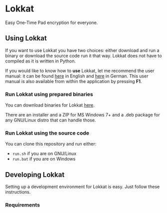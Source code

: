 # Lokkat
Easy One-Time Pad encryption for everyone.

## Using Lokkat
If you want to use Lokkat you have two choices: either download and run a binary or download the source code run it that way. Lokkat does not have to compiled as it is written in Python.

If you would like to know how to **use** Lokkat, let me recommend the user manual: it can be found [here](http://htmlpreview.github.io/?https://github.com/redneptun/lokkat/blob/master/help/user_manual_en.html) in English and [here](http://htmlpreview.github.io/?https://github.com/redneptun/lokkat/blob/master/help/user_manual_de.html) in German. This user manual is also available from within the application by pressing **F1**.

### Run Lokkat using prepared binaries
You can download binaries for Lokkat [here](http://redneptun.net/lokkat/download_en.html).

There are an installer and a ZIP for MS Windows 7+ and a .deb package for any GNU/Linux distro that can handle those.

### Run Lokkat using the source code
You can clone this repository and run either:

- `run.sh` if you are on GNU/Linux
- `run.bat` if you are on Windows

## Developing Lokkat
Setting up a development environment for Lokkat is easy. Just follow these instructions.

### Requirements
